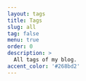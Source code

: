 ```yaml
---
layout: tags
title: Tags
slug: all
tag: false
menu: true
order: 0
description: >
  All tags of my blog.
accent_color: '#268bd2'
---
```

